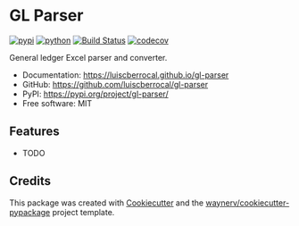 # GL Parser


[![pypi](https://img.shields.io/pypi/v/gl-parser.svg)](https://pypi.org/project/gl-parser/)
[![python](https://img.shields.io/pypi/pyversions/gl-parser.svg)](https://pypi.org/project/gl-parser/)
[![Build Status](https://github.com/luiscberrocal/gl-parser/actions/workflows/dev.yml/badge.svg)](https://github.com/luiscberrocal/gl-parser/actions/workflows/dev.yml)
[![codecov](https://codecov.io/gh/luiscberrocal/gl-parser/branch/main/graphs/badge.svg)](https://codecov.io/github/luiscberrocal/gl-parser)



General ledger Excel parser and converter.


* Documentation: <https://luiscberrocal.github.io/gl-parser>
* GitHub: <https://github.com/luiscberrocal/gl-parser>
* PyPI: <https://pypi.org/project/gl-parser/>
* Free software: MIT


## Features

* TODO

## Credits

This package was created with [Cookiecutter](https://github.com/audreyr/cookiecutter) and the [waynerv/cookiecutter-pypackage](https://github.com/waynerv/cookiecutter-pypackage) project template.
